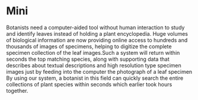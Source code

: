 # Mini
Botanists need a computer-aided tool without human interaction to study and identify leaves instead of holding a plant encyclopedia. Huge volumes of biological information are now providing online access to hundreds and thousands of images of specimens, helping to digitize the complete specimen collection of the leaf images.Such a system will return within seconds the top matching species, along with supporting data that describes about textual descriptions and high resolution type specimen images just by feeding into the computer the photograph of a leaf specimen By using our system, a botanist in this field can quickly search the entire collections of plant species within seconds which earlier took hours together.
